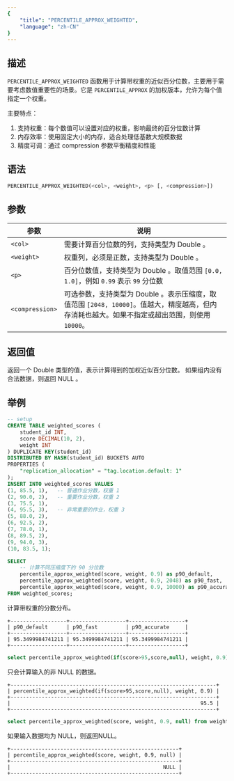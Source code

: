 ```yaml
---
{
    "title": "PERCENTILE_APPROX_WEIGHTED",
    "language": "zh-CN"
}
---
```


## 描述

`PERCENTILE_APPROX_WEIGHTED` 函数用于计算带权重的近似百分位数，主要用于需要考虑数值重要性的场景。它是 `PERCENTILE_APPROX` 的加权版本，允许为每个值指定一个权重。

主要特点：
1. 支持权重：每个数值可以设置对应的权重，影响最终的百分位数计算
2. 内存效率：使用固定大小的内存，适合处理低基数大规模数据
3. 精度可调：通过 compression 参数平衡精度和性能

## 语法

```sql
PERCENTILE_APPROX_WEIGHTED(<col>, <weight>, <p> [, <compression>])
```

## 参数

| 参数 | 说明 |
| -- | -- |
| `<col>` | 需要计算百分位数的列，支持类型为 Double 。 |
| `<weight>` | 权重列，必须是正数，支持类型为 Double 。 |
| `<p>` | 百分位数值，支持类型为 Double 。取值范围 `[0.0, 1.0]`，例如 `0.99` 表示 `99` 分位数 |
| `<compression>` | 可选参数，支持类型为 Double 。表示压缩度，取值范围 `[2048, 10000]`。值越大，精度越高，但内存消耗也越大。如果不指定或超出范围，则使用 `10000`。 |

## 返回值

返回一个 Double 类型的值，表示计算得到的加权近似百分位数。
如果组内没有合法数据，则返回 NULL 。

## 举例

```sql
-- setup
CREATE TABLE weighted_scores (
    student_id INT,
    score DECIMAL(10, 2),
    weight INT
) DUPLICATE KEY(student_id)
DISTRIBUTED BY HASH(student_id) BUCKETS AUTO
PROPERTIES (
    "replication_allocation" = "tag.location.default: 1"
);
INSERT INTO weighted_scores VALUES
(1, 85.5, 1),   -- 普通作业分数，权重 1
(2, 90.0, 2),   -- 重要作业分数，权重 2
(3, 75.5, 1),
(4, 95.5, 3),   -- 非常重要的作业，权重 3
(5, 88.0, 2),
(6, 92.5, 2),
(7, 78.0, 1),
(8, 89.5, 2),
(9, 94.0, 3),
(10, 83.5, 1);
```

```sql
SELECT 
    -- 计算不同压缩度下的 90 分位数
    percentile_approx_weighted(score, weight, 0.9) as p90_default,          -- 默认压缩度
    percentile_approx_weighted(score, weight, 0.9, 2048) as p90_fast,       -- 低压缩度，更快
    percentile_approx_weighted(score, weight, 0.9, 10000) as p90_accurate   -- 高压缩度，更精确
FROM weighted_scores;
```

计算带权重的分数分布。

```text
+------------------+------------------+------------------+
| p90_default      | p90_fast         | p90_accurate     |
+------------------+------------------+------------------+
| 95.3499984741211 | 95.3499984741211 | 95.3499984741211 |
+------------------+------------------+------------------+
```

```sql
select percentile_approx_weighted(if(score>95,score,null), weight, 0.9) from weighted_scores;
```

只会计算输入的非 NULL 的数据。

```text
+------------------------------------------------------------------+
| percentile_approx_weighted(if(score>95,score,null), weight, 0.9) |
+------------------------------------------------------------------+
|                                                             95.5 |
+------------------------------------------------------------------+
```

```sql
select percentile_approx_weighted(score, weight, 0.9, null) from weighted_scores;
```

如果输入数据均为 NULL，则返回NULL。

```text
+------------------------------------------------------+
| percentile_approx_weighted(score, weight, 0.9, null) |
+------------------------------------------------------+
|                                                 NULL |
+------------------------------------------------------+
```